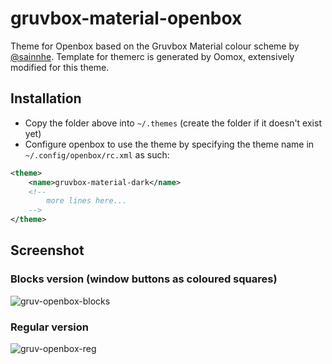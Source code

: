 # gruvbox-material-openbox

Theme for Openbox based on the Gruvbox Material colour scheme by [@sainnhe](https://github.com/sainnhe/gruvbox-material). Template for themerc is generated by Oomox, extensively modified for this theme.

## Installation

- Copy the folder above into `~/.themes` (create the folder if it doesn't exist yet)
- Configure openbox to use the theme by specifying the theme name in `~/.config/openbox/rc.xml` as such:
```xml
<theme>
    <name>gruvbox-material-dark</name>
    <!-- 
        more lines here...
    -->
</theme>
```

## Screenshot

### Blocks version (window buttons as coloured squares)

![gruv-openbox-blocks](https://user-images.githubusercontent.com/9361126/182770436-9299ac16-3812-4aed-92fb-cdd536fdd087.png)

### Regular version

![gruv-openbox-reg](https://user-images.githubusercontent.com/9361126/182771051-0a2c6623-4a79-4797-8afe-0b96d9154bc9.png)
